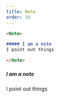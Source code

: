 ```yaml
---
title: Note
order: 10
---
```


```md
<Note>

##### I am a note
I point out things

</Note>
```

<Note>

##### I am a note
I point out things

</Note>
